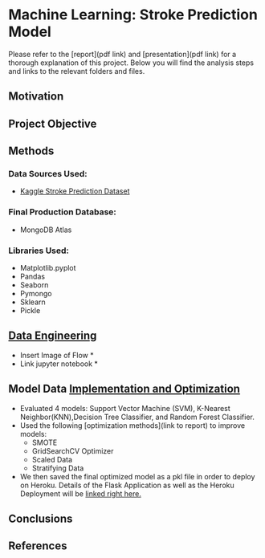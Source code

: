 # Machine Learning: Stroke Prediction Model
Please refer to the [report](pdf link) and [presentation](pdf link) for a thorough explanation of this project. Below you will find the analysis steps and links to the relevant folders and files.

## Motivation

## Project Objective

## Methods
### Data Sources Used:
  * [Kaggle Stroke Prediction Dataset](https://www.kaggle.com/fedesoriano/stroke-prediction-dataset)

### Final Production Database: 
 * MongoDB Atlas

### Libraries Used: 
  * Matplotlib.pyplot
  * Pandas
  * Seaborn
  * Pymongo
  * Sklearn
  * Pickle

## [Data Engineering](https://github.com/hiamdebsi/ML-Stroke-Prediction/tree/main/Data%20Engineering)
* Insert Image of Flow *
* Link jupyter notebook * 

## Model Data [Implementation and Optimization](https://github.com/hiamdebsi/ML-Stroke-Prediction/blob/main/Data%20Model%20Implementation/Final_Optimized_Model_RM-Copy1.ipynb) 

 * Evaluated 4 models: Support Vector Machine (SVM), K-Nearest Neighbor(KNN),Decision Tree Classifier, and Random Forest Classifier.
 * Used the following [optimization methods](link to report) to improve models:
   * SMOTE
   * GridSearchCV Optimizer
   * Scaled Data
   * Stratifying Data
* We then saved the final optimized model as a pkl file in order to deploy on Heroku. Details of the Flask Application as well as the Heroku Deployment will be [linked right here.](https://github.com/SherryKennedy/Stroke_Prediction_Model)

## Conclusions
## 

## References

